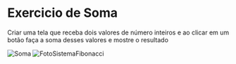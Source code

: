 # Exercicio de Soma

Criar uma tela que receba dois valores de número inteiros e ao clicar em um botão faça a soma desses valores e mostre o resultado



![Soma](https://user-images.githubusercontent.com/48251038/74596988-d9747c00-5035-11ea-9bea-52609f6fe167.JPG)
![FotoSistemaFibonacci](https://user-images.githubusercontent.com/48251038/74596891-20fa0880-5034-11ea-810b-1b26cd64ff53.png)
